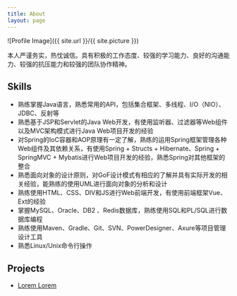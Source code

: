 ```yaml
---
title: About
layout: page
---
```

![Profile Image]({{ site.url }}/{{ site.picture }})

<p>本人严谨务实，热忱诚信。具有积极的工作态度、较强的学习能力、良好的沟通能力、较强的抗压能力和较强的团队协作精神。</p>

<h2>Skills</h2>

<ul class="skill-list">
	<li>熟练掌握Java语言，熟悉常用的API，包括集合框架、多线程、I/O（NIO）、JDBC、反射等</li>
	<li>熟悉基于JSP和Servlet的Java Web开发，有使用监听器、过滤器等Web组件以及MVC架构模式进行Java Web项目开发的经验</li>
	<li>对Spring的IoC容器和AOP原理有一定了解，熟练的运用Spring框架管理各种Web组件及其依赖关系，有使用Spring + Structs + Hibernate、Spring + SpringMVC + Mybatis进行Web项目开发的经验，熟悉Spring对其他框架的整合</li>
	<li>熟悉面向对象的设计原则，对GoF设计模式有相应的了解并具有实际开发的相关经验，能熟练的使用UML进行面向对象的分析和设计</li>
	<li>熟练使用HTML、CSS、DIV和JS进行Web前端开发，有使用前端框架Vue、Ext的经验</li>
	<li>掌握MySQL、Oracle、DB2 、Redis数据库，熟练使用SQL和PL/SQL进行数据库编程</li>
	<li>熟练使用Maven、Gradle、Git、SVN、PowerDesigner、Axure等项目管理设计工具</li>
	<li>熟悉Linux/Unix命令行操作</li>
</ul>

<h2>Projects</h2>

<ul>
	<li><a href="https://github.com/">Lorem Lorem</a></li>
</ul>
